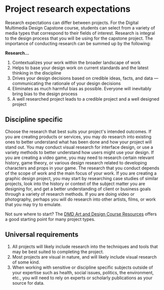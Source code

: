 # Project research expectations

Research expectations can differ between projects. For the Digital Multimedia Design Capstone course, students can select from a variety of media types that correspond to their fields of interest. Research is integral to the design process that you will be using for the capstone project. The importance of conducting research can be summed up by the following:

**Research...**

1. Contextualizes your work within the broader landscape of work
2. Helps to base your design work on current standards and the latest thinking in the discipline
3. Drives your design decisions based on credible ideas, facts, and data — communicating the rationale of your design decisions
4. Eliminates as much harmful bias as possible. Everyone will inevitably bring bias to the design process
5. A well researched project leads to a credible project and a well designed project 

## Discipline specific

Choose the research that best suits your project's intended outcomes. If you are creating products or services, you may do research into existing ones to better understand what has been done and how your project will stand out. You may conduct visual research for interface design, or use a variety methods to better understand how users might use your design. If you are creating a video game, you may need to research certain relevant history, game theory, or various design research related to developing characters and props in your game. The research that you conduct depends of the scope of work and the main focus of your work. If you are creating a graphic design project, you may start by researching case studies of similar projects, look into the history or context of the subject matter you are designing for, and get a better understanding of client or business goals through a variety of research methods. If you are doing video or photography, perhaps you will do research into other artists, films, or work that you may try to emulate.

Not sure where to start? The [DMD Art and Design Course Resources](https://dmd-program.github.io/art-design-course-resources/) offers a good starting point for many project types.

## Universal requirements

1. All projects will likely include research into the techniques and tools that may be best suited to completing the project.
2. Most projects are visual in nature, and will likely include visual research of some kind.
3. When working with sensitive or discipline specific subjects outside of your expertise such as health, social issues, politics, the environment, etc., you will need to rely on experts or scholarly publications as your source for data.

